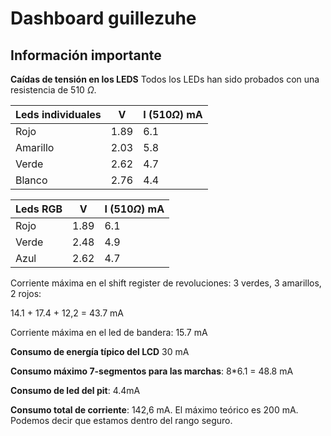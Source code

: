 # Dashboard guillezuhe

## Información importante

**Caídas de tensión en los LEDS**
Todos los LEDs han sido probados con una resistencia de 510 $\Omega$.

| Leds individuales | V | I (510$\Omega$) mA |
| - | - | - |
| Rojo | 1.89 | 6.1 |
| Amarillo | 2.03 | 5.8 |
| Verde | 2.62 | 4.7 |
| Blanco | 2.76 | 4.4 |


| Leds RGB | V | I (510$\Omega$) mA |
| - | - | - |
| Rojo | 1.89 | 6.1 |
| Verde | 2.48 | 4.9 |
| Azul | 2.62 | 4.7 |

Corriente máxima en el shift register de revoluciones: 3 verdes, 3 amarillos, 2 rojos:

14.1 + 17.4 + 12,2 = 43.7 mA

Corriente máxima en el led de bandera: 15.7 mA

**Consumo de energía típico del LCD**
30 mA

**Consumo máximo 7-segmentos para las marchas**: 8*6.1 = 48.8 mA

**Consumo de led del pit**: 4.4mA

**Consumo total de corriente**: 142,6 mA. El máximo teórico es 200 mA. Podemos decir que estamos dentro del rango seguro.



